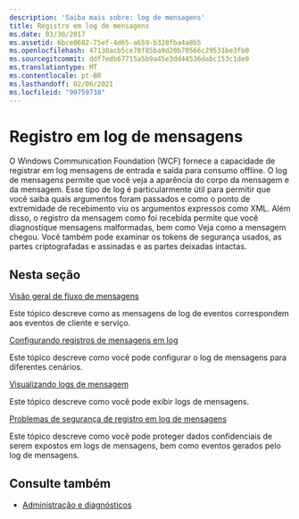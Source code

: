 ```yaml
---
description: 'Saiba mais sobre: log de mensagens'
title: Registro em log de mensagens
ms.date: 03/30/2017
ms.assetid: 6bce0682-75ef-4d65-a659-b328fba4a8b5
ms.openlocfilehash: 47130acb5ce70f85ba9d20b70566c29531be3fb0
ms.sourcegitcommit: ddf7edb67715a5b9a45e3dd44536dabc153c1de0
ms.translationtype: MT
ms.contentlocale: pt-BR
ms.lasthandoff: 02/06/2021
ms.locfileid: "99759738"
---
```

# <a name="message-logging"></a>Registro em log de mensagens

O Windows Communication Foundation (WCF) fornece a capacidade de registrar em log mensagens de entrada e saída para consumo offline. O log de mensagens permite que você veja a aparência do corpo da mensagem e da mensagem. Esse tipo de log é particularmente útil para permitir que você saiba quais argumentos foram passados e como o ponto de extremidade de recebimento viu os argumentos expressos como XML. Além disso, o registro da mensagem como foi recebida permite que você diagnostique mensagens malformadas, bem como Veja como a mensagem chegou. Você também pode examinar os tokens de segurança usados, as partes criptografadas e assinadas e as partes deixadas intactas.  
  
## <a name="in-this-section"></a>Nesta seção  

 [Visão geral de fluxo de mensagens](message-flow-overview.md)  
  
 Este tópico descreve como as mensagens de log de eventos correspondem aos eventos de cliente e serviço.  
  
 [Configurando registros de mensagens em log](configuring-message-logging.md)  
  
 Este tópico descreve como você pode configurar o log de mensagens para diferentes cenários.  
  
 [Visualizando logs de mensagem](viewing-message-logs.md)  
  
 Este tópico descreve como você pode exibir logs de mensagens.  
  
 [Problemas de segurança de registro em log de mensagens](security-concerns-for-message-logging.md)  
  
 Este tópico descreve como você pode proteger dados confidenciais de serem expostos em logs de mensagens, bem como eventos gerados pelo log de mensagens.  
  
## <a name="see-also"></a>Consulte também

- [Administração e diagnósticos](index.md)
